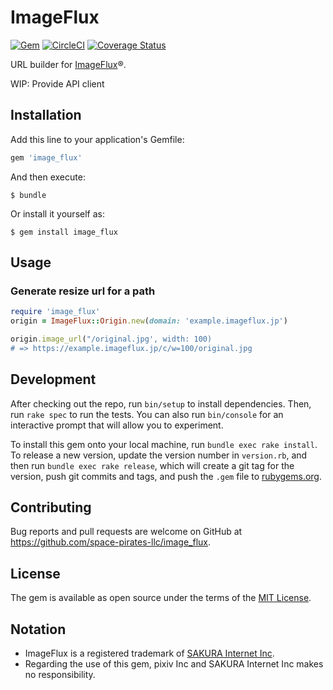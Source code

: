 # ImageFlux

[![Gem](https://img.shields.io/gem/v/image_flux.svg)](https://rubygems.org/gems/image_flux)
[![CircleCI](https://img.shields.io/circleci/project/github/space-pirates-llc/image_flux.svg)](https://circleci.com/gh/space-pirates-llc/image_flux)
[![Coverage Status](https://coveralls.io/repos/github/space-pirates-llc/image_flux/badge.svg?branch=master)](https://coveralls.io/github/space-pirates-llc/image_flux?branch=master)

URL builder for [ImageFlux](https://www.sakura.ad.jp/services/imageflux/)®.

WIP: Provide API client

## Installation

Add this line to your application's Gemfile:

```ruby
gem 'image_flux'
```

And then execute:

    $ bundle

Or install it yourself as:

    $ gem install image_flux

## Usage

### Generate resize url for a path

```ruby
require 'image_flux'
origin = ImageFlux::Origin.new(domain: 'example.imageflux.jp')

origin.image_url("/original.jpg', width: 100)
# => https://example.imageflux.jp/c/w=100/original.jpg
```

## Development

After checking out the repo, run `bin/setup` to install dependencies. Then, run `rake spec` to run the tests. You can also run `bin/console` for an interactive prompt that will allow you to experiment.

To install this gem onto your local machine, run `bundle exec rake install`. To release a new version, update the version number in `version.rb`, and then run `bundle exec rake release`, which will create a git tag for the version, push git commits and tags, and push the `.gem` file to [rubygems.org](https://rubygems.org).

## Contributing

Bug reports and pull requests are welcome on GitHub at <https://github.com/space-pirates-llc/image_flux>.

## License

The gem is available as open source under the terms of the [MIT License](https://opensource.org/licenses/MIT).

## Notation

- ImageFlux is a registered trademark of [SAKURA Internet Inc](https://www.sakura.ad.jp/).
- Regarding the use of this gem, pixiv Inc and SAKURA Internet Inc makes no responsibility.
